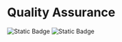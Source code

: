 # Quality Assurance

![Static Badge](https://img.shields.io/badge/Status-In_Development-orange)
![Static Badge](https://img.shields.io/badge/Odoo-16.0-darkviolet)